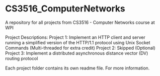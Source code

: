 # CS3516_ComputerNetworks
A repository for all projects from CS3516 - Computer Networks course at WPI

Project Descriptions:
    Project 1: Implement an HTTP client and server running a simplified version of the HTTP/1.1 protocol using Unix Socket Commands (Multi-threaded for extra credit)
    Project 2: Skipped (Optional)
    Project 3: Implement a distributed asynchronous distance vector (DV) routing protocol

Each project folder contains its own readme file. For more information.